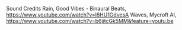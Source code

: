 Sound Credits
Rain, Good Vibes - Binaural Beats, https://www.youtube.com/watch?v=l6HU1GdvesA
Waves, Mycroft AI, https://www.youtube.com/watch?v=b6jitcGk5MM&feature=youtu.be
